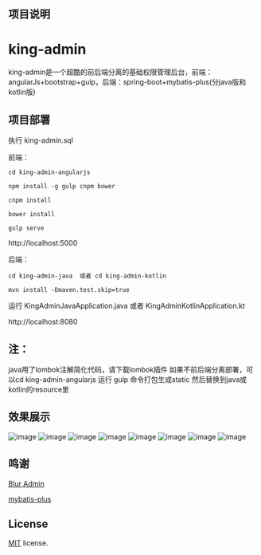 ## 项目说明
# king-admin
king-admin是一个超酷的前后端分离的基础权限管理后台，前端：angularJs+bootstrap+gulp，后端：spring-boot+mybatis-plus(分java版和kotlin版)


## 项目部署

执行 king-admin.sql

前端：
```
cd king-admin-angularjs

npm install -g gulp cnpm bower

cnpm install

bower install

gulp serve
```
http://localhost:5000

后端：

```
cd king-admin-java  或者 cd king-admin-kotlin

mvn install -Dmaven.test.skip=true
```
运行 KingAdminJavaApplication.java 或者 KingAdminKotlinApplication.kt

http://localhost:8080

## 注：
java用了lombok注解简化代码，请下载lombok插件
如果不前后端分离部署，可以cd king-admin-angularjs 运行 gulp 命令打包生成static 
然后替换到java或kotlin的resource里


## 效果展示

![image](https://github.com/oukingtim/king-admin/blob/master/screenshots/login.png)
![image](https://github.com/oukingtim/king-admin/blob/master/screenshots/home.png)
![image](https://github.com/oukingtim/king-admin/blob/master/screenshots/userlist.png)
![image](https://github.com/oukingtim/king-admin/blob/master/screenshots/user.png)
![image](https://github.com/oukingtim/king-admin/blob/master/screenshots/role.png)
![image](https://github.com/oukingtim/king-admin/blob/master/screenshots/menu.png)
![image](https://github.com/oukingtim/king-admin/blob/master/screenshots/phone1.png)
![image](https://github.com/oukingtim/king-admin/blob/master/screenshots/phone2.png)



## 鸣谢

[Blur Admin](http://akveo.github.io/blur-admin/)

[mybatis-plus](https://git.oschina.net/baomidou/mybatis-plus)

## License
[MIT](LICENSE.txt) license.


